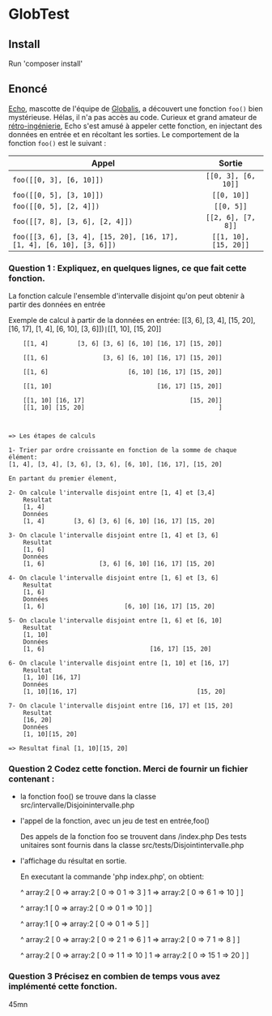 # GlobTest

## Install

Run 'composer install'  

## Enoncé

[Echo](https://www.instagram.com/globalisecho/?hl=fr), mascotte de l'équipe de [Globalis](https://www.globalis-ms.com/), a découvert une fonction `foo()` bien mystérieuse. Hélas, il n'a pas accès au code. Curieux et grand amateur de [rétro-ingénierie](https://fr.wikipedia.org/wiki/R%C3%A9tro-ing%C3%A9nierie), Echo s'est amusé à appeler cette fonction, en injectant des données en entrée et en récoltant les sorties. Le comportement de la fonction `foo()` est le suivant :

|  Appel     |  Sortie     |
| ---   |:-:    |
| `foo([[0, 3], [6, 10]])` | `[[0, 3], [6, 10]]` |
| `foo([[0, 5], [3, 10]])` | `[[0, 10]]` |
| `foo([[0, 5], [2, 4]])` | `[[0, 5]]` |
| `foo([[7, 8], [3, 6], [2, 4]])` | `[[2, 6], [7, 8]]` |
| `foo([[3, 6], [3, 4], [15, 20], [16, 17], [1, 4], [6, 10], [3, 6]])` | `[[1, 10], [15, 20]]` |


### Question 1 : Expliquez, en quelques lignes, ce que fait cette fonction.


La fonction calcule l'ensemble d'intervalle disjoint qu'on peut obtenir à partir des données en entrée

Exemple de calcul à partir de la données en entrée: [[3, 6], [3, 4], [15, 20], [16, 17], [1, 4], [6, 10], [3, 6]])` | `[[1, 10], [15, 20]]

        [[1, 4]        [3, 6] [3, 6] [6, 10] [16, 17] [15, 20]]

        [[1, 6]               [3, 6] [6, 10] [16, 17] [15, 20]]

        [[1, 6]                      [6, 10] [16, 17] [15, 20]]

        [[1, 10]                             [16, 17] [15, 20]]

        [[1, 10] [16, 17]                             [15, 20]]
        [[1, 10] [15, 20]                                     ]

    
    
    => Les étapes de calculs
    
    1- Trier par ordre croissante en fonction de la somme de chaque élément:
    [1, 4], [3, 4], [3, 6], [3, 6], [6, 10], [16, 17], [15, 20]

    En partant du premier élement, 

    2- On calcule l'intervalle disjoint entre [1, 4] et [3,4]
        Resultat
        [1, 4]
        Données
        [1, 4]        [3, 6] [3, 6] [6, 10] [16, 17] [15, 20]

    3- On clacule l'intervalle disjoint entre [1, 4] et [3, 6]
        Resultat
        [1, 6]         
        Données
        [1, 6]               [3, 6] [6, 10] [16, 17] [15, 20]

    4- On clacule l'intervalle disjoint entre [1, 6] et [3, 6]
        Resultat
        [1, 6]
        Données
        [1, 6]                      [6, 10] [16, 17] [15, 20]

    5- On clacule l'intervalle disjoint entre [1, 6] et [6, 10]
        Resultat
        [1, 10]
        Données
        [1, 6]                             [16, 17] [15, 20]

    6- On clacule l'intervalle disjoint entre [1, 10] et [16, 17]
        Resultat
        [1, 10] [16, 17]
        Données
        [1, 10][16, 17]                                 [15, 20]
    
    7- On clacule l'intervalle disjoint entre [16, 17] et [15, 20]
        Resultat
        [16, 20]
        Données
        [1, 10][15, 20]

    => Resultat final [1, 10][15, 20]
    

### Question 2 Codez cette fonction. Merci de fournir un fichier contenant :

- la fonction 
    foo() se trouve dans la classe src/intervalle/Disjoinintervalle.php

- l'appel de la fonction, avec un jeu de test en entrée,foo()

    Des appels de la fonction foo se trouvent dans /index.php
    Des tests unitaires sont fournis dans la classe src/tests/Disjointintervalle.php


- l'affichage du résultat en sortie.
   
    En executant la commande 'php index.php', on obtient:

    ^ array:2 [
        0 => array:2 [
            0 => 0
            1 => 3
        ]
        1 => array:2 [
            0 => 6
            1 => 10
        ]
    ]

    ^ array:1 [
        0 => array:2 [
            0 => 0
            1 => 10
        ]
    ]

    ^ array:1 [
        0 => array:2 [
            0 => 0
            1 => 5
        ]
    ]

    ^ array:2 [
        0 => array:2 [
            0 => 2
            1 => 6
        ]
        1 => array:2 [
            0 => 7
            1 => 8
        ]
    ]
        
    ^ array:2 [
        0 => array:2 [
            0 => 1
            1 => 10
        ]
        1 => array:2 [
            0 => 15
            1 => 20
        ]
    ]


### Question 3 Précisez en combien de temps vous avez implémenté cette fonction.

45mn
